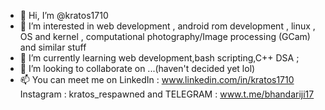 - 👋 Hi, I’m @kratos1710
- 👀 I’m interested in web development , android rom development , linux , OS and kernel , computational photography/Image processing (GCam) and similar stuff
- 🌱 I’m currently learning web development,bash scripting,C++ DSA ;
- 💞️ I’m looking to collaborate on ...(haven't decided yet lol)
- 📫 You can meet me on LinkedIn : www.linkedin.com/in/kratos1710 Instagram : kratos_respawned and TELEGRAM : www.t.me/bhandariji17 

<!---
kratos1710/kratos1710 is a ✨ special ✨ repository because its `README.md` (this file) appears on your GitHub profile.
You can click the Preview link to take a look at your changes.
--->
